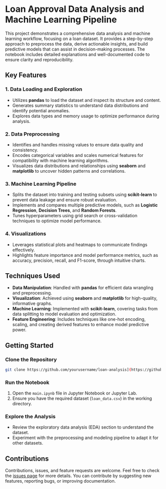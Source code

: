 # Loan Approval Data Analysis and Machine Learning Pipeline

This project demonstrates a comprehensive data analysis and machine learning workflow, focusing on a loan dataset. It provides a step-by-step approach to preprocess the data, derive actionable insights, and build predictive models that can assist in decision-making processes. The notebook includes detailed explanations and well-documented code to ensure clarity and reproducibility.

## Key Features

### 1. Data Loading and Exploration

- Utilizes **pandas** to load the dataset and inspect its structure and content.
- Generates summary statistics to understand data distributions and identify potential anomalies.
- Explores data types and memory usage to optimize performance during analysis.

### 2. Data Preprocessing

- Identifies and handles missing values to ensure data quality and consistency.
- Encodes categorical variables and scales numerical features for compatibility with machine learning algorithms.
- Visualizes data distributions and relationships using **seaborn** and **matplotlib** to uncover hidden patterns and correlations.

### 3. Machine Learning Pipeline

- Splits the dataset into training and testing subsets using **scikit-learn** to prevent data leakage and ensure robust evaluation.
- Implements and compares multiple predictive models, such as **Logistic Regression**, **Decision Trees**, and **Random Forests**.
- Tunes hyperparameters using grid search or cross-validation techniques to optimize model performance.

### 4. Visualizations

- Leverages statistical plots and heatmaps to communicate findings effectively.
- Highlights feature importance and model performance metrics, such as accuracy, precision, recall, and F1-score, through intuitive charts.

## Techniques Used

- **Data Manipulation**: Handled with **pandas** for efficient data wrangling and preprocessing.
- **Visualization**: Achieved using **seaborn** and **matplotlib** for high-quality, informative graphs.
- **Machine Learning**: Implemented with **scikit-learn**, covering tasks from data splitting to model evaluation and optimization.
- **Feature Engineering**: Includes techniques like one-hot encoding, scaling, and creating derived features to enhance model predictive power.

## Getting Started

### Clone the Repository

```bash
git clone https://github.com/yourusername/loan-analysis](https://github.com/UbaidUrRehmanUH/Loan-Approval-Data-Analysis-And-Machine-Learning-
```


### Run the Notebook

1. Open the `main.ipynb` file in Jupyter Notebook or Jupyter Lab.
2. Ensure you have the required dataset (`loan_data.csv`) in the working directory.

### Explore the Analysis

- Review the exploratory data analysis (EDA) section to understand the dataset.
- Experiment with the preprocessing and modeling pipeline to adapt it for other datasets.



## Contributions

Contributions, issues, and feature requests are welcome. Feel free to check the [issues page](https://github.com/yourusername/loan-analysis/issues) for more details. You can contribute by suggesting new features, reporting bugs, or improving documentation.


